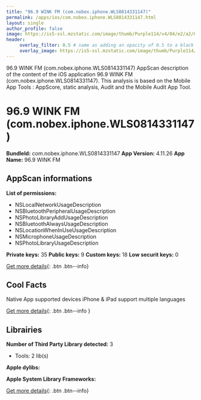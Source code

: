 ```yaml
---
title: "96.9 WINK FM (com.nobex.iphone.WLS0814331147)"
permalink: /apps/ios/com.nobex.iphone.WLS0814331147.html
layout: single
author_profile: false
image: https://is5-ssl.mzstatic.com/image/thumb/Purple114/v4/04/e2/a2/04e2a296-2a3f-2df9-ed78-3ef04db68d6b/AppIcon-0-0-1x_U007emarketing-0-0-0-7-0-0-sRGB-0-0-0-GLES2_U002c0-512MB-85-220-0-0.png/512x512bb.jpg
header: 
     overlay_filter: 0.5 # same as adding an opacity of 0.5 to a black background
     overlay_image: https://is5-ssl.mzstatic.com/image/thumb/Purple114/v4/04/e2/a2/04e2a296-2a3f-2df9-ed78-3ef04db68d6b/AppIcon-0-0-1x_U007emarketing-0-0-0-7-0-0-sRGB-0-0-0-GLES2_U002c0-512MB-85-220-0-0.png/512x512bb.jpg
---
```

96.9 WINK FM (com.nobex.iphone.WLS0814331147) AppScan description of the content of the iOS application 96.9 WINK FM (com.nobex.iphone.WLS0814331147). This analysis is based on the Mobile App Tools : AppScore, static analysis, Audit and the Mobile Audit App Tool.

# 96.9 WINK FM (com.nobex.iphone.WLS0814331147)

**BundleId:** com.nobex.iphone.WLS0814331147
**App Version:** 4.11.26
**App Name:** 96.9 WINK FM


## AppScan informations 

**List of permissions:** 
- NSLocalNetworkUsageDescription
- NSBluetoothPeripheralUsageDescription
- NSPhotoLibraryAddUsageDescription
- NSBluetoothAlwaysUsageDescription
- NSLocationWhenInUseUsageDescription
- NSMicrophoneUsageDescription
- NSPhotoLibraryUsageDescription
  
  
**Private keys:** 35
**Public keys:** 9
**Custom keys:** 18
**Low securit keys:** 0
  
[Get more details](/pricing.html){: .btn .btn--info}

## Cool Facts

Native App
supported devices iPhone & iPad
support multiple languages
  
[Get more details](/pricing.html){: .btn .btn--info }

## Librairies 
**Number of Third Party Library detected:** 3
- Tools: 2 lib(s)


**Apple dylibs:**


**Apple System Library Frameworks:**


  
[Get more details](/pricing.html){: .btn .btn--info}

